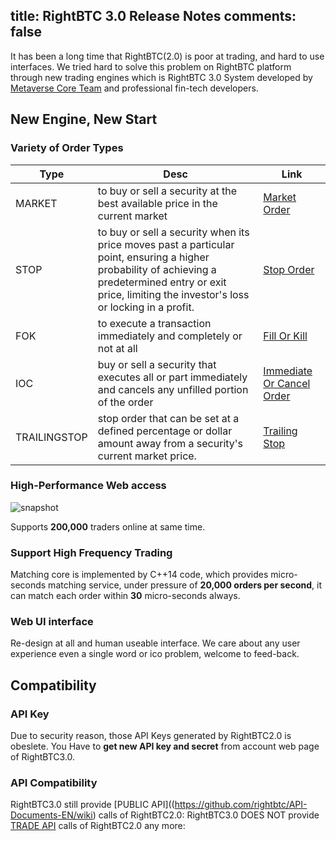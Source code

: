title: RightBTC 3.0 Release Notes
comments: false
---
It has been a long time that RightBTC(2.0) is poor at trading, and hard to use interfaces. We tried hard to solve this problem on RightBTC platform through new trading engines which is RightBTC 3.0 System developed by [Metaverse Core Team](https://mvs.org) and professional fin-tech developers.

## New Engine, New Start
### Variety of Order Types
Type | Desc | Link
--- | --- | ---
MARKET | to buy or sell a security at the best available price in the current market | [Market Order](https://www.investopedia.com/terms/m/marketorder.asp)
STOP | to buy or sell a security when its price moves past a particular point, ensuring a higher probability of achieving a predetermined entry or exit price, limiting the investor's loss or locking in a profit.  | [Stop Order](https://www.investopedia.com/terms/s/stoporder.asp)
FOK | to execute a transaction immediately and completely or not at all | [Fill Or Kill](https://www.investopedia.com/terms/f/fok.asp)
IOC | buy or sell a security that executes all or part immediately and cancels any unfilled portion of the order | [Immediate Or Cancel Order](https://www.investopedia.com/terms/i/immediateorcancel.asp)
TRAILINGSTOP | stop order that can be set at a defined percentage or dollar amount away from a security's current market price. | [Trailing Stop](https://www.investopedia.com/terms/t/trailingstop.asp)

### High-Performance Web access
![snapshot](/img/rbtc-snapshot.png)

Supports **200,000** traders online at same time.

### Support High Frequency Trading
Matching core is implemented by C++14 code, which provides micro-seconds matching service, under pressure of **20,000 orders per second**, it can match each order within **30** micro-seconds always.

### Web UI interface
Re-design at all and human useable interface.
We care about any user experience even a single word or ico problem, welcome to feed-back.

## Compatibility

### API Key
Due to security reason, those API Keys generated by RightBTC2.0 is obeslete.
You Have to **get new API key and secret** from account web page of RightBTC3.0.

### API Compatibility
RightBTC3.0 still provide [PUBLIC API]((https://github.com/rightbtc/API-Documents-EN/wiki) calls of RightBTC2.0:
RightBTC3.0 DOES NOT provide [TRADE API](https://github.com/rightbtc/API-Documents-EN/wiki) calls of RightBTC2.0 any more:
